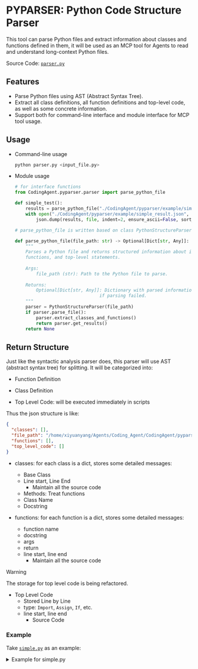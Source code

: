 # PYPARSER: Python Code Structure Parser

This tool can parse Python files and extract information about classes and functions defined in them, it will be used as an MCP tool for Agents to read and understand long-context Python files.

Source Code: [`parser.py`](./parser.py)

## Features
- Parse Python files using AST (Abstract Syntax Tree).
- Extract all class definitions, all function definitions and top-level code, as well as some concrete information.
- Support both for command-line interface and module interface for MCP tool usage.

## Usage


- Command-line usage

    ```bash
    python parser.py <input_file.py>
    ```

- Module usage

    ```python
    # for interface functions
    from CodingAgent.pyparser.parser import parse_python_file

    def simple_test():
        results = parse_python_file("./CodingAgent/pyparser/example/simple.py")
        with open("./CodingAgent/pyparser/example/simple_result.json", "w") as file:
            json.dump(results, file, indent=2, ensure_ascii=False, sort_keys=True)
    ```

    ```python
    # parse_python_file is written based on class PythonStructureParser

    def parse_python_file(file_path: str) -> Optional[Dict[str, Any]]:
        """
        Parses a Python file and returns structured information about its classes,
        functions, and top-level statements.
        
        Args:
            file_path (str): Path to the Python file to parse.
            
        Returns:
            Optional[Dict[str, Any]]: Dictionary with parsed information or None
                                    if parsing failed.
        """
        parser = PythonStructureParser(file_path)
        if parser.parse_file():
            parser.extract_classes_and_functions()
            return parser.get_results()
        return None
    ```

## Return Structure

Just like the syntactic analysis parser does, this parser will use AST (abstract syntax tree) for splitting. It will be categorized into:

- Function Definition

- Class Definition

- Top Level Code: will be executed immediately in scripts

Thus the json structure is like:

```json
{
  "classes": [],
  "file_path": "/home/xiyuanyang/Agents/Coding_Agent/CodingAgent/pyparser/example/empty.py",
  "functions": [],
  "top_level_code": []
}
```

- classes: for each class is a dict, stores some detailed messages:
    - Base Class
    - Line start, Line End
        - Maintain all the source code
    - Methods: Treat functions
    - Class Name
    - Docstring

- functions: for each function is a dict, stores some detailed messages:
    - function name
    - docstring
    - args
    - return
    - line start, line end
        - Maintain all the source code

> [!WARNING]
> The storage for top level code is being refactored.

- Top Level Code
    - Stored Line by Line
    - type: `Import`, `Assign`, `If`, etc.
    - line start, line end
        - Source Code


### Example

Take [`simple.py`](./example/simple.py) as an example:

<details>

<summary> Example for simple.py </summary>

```python
import os
import sys

HELLO = "123456"

def hello():
    print("Hello world")
    i = 300

class TestClass():
    def __init__(self):
        self.time = "20250505"
    
    def run(self):
        print("This class is running!")

if __name__ == "__main__":
    test = TestClass()
    hello()
    test.run()
```

The json file after parsing looks like:

```json
{
  "classes": [
    {
      "bases": [],
      "docstring": null,
      "line_end": 15,
      "line_start": 10,
      "methods": [
        {
          "args": [
            {
              "annotation": null,
              "default": null,
              "name": "self"
            }
          ],
          "docstring": null,
          "line_end": 12,
          "line_start": 11,
          "name": "__init__",
          "returns": null,
          "source_code": "    def __init__(self):\n        self.time = \"20250505\""
        },
        {
          "args": [
            {
              "annotation": null,
              "default": null,
              "name": "self"
            }
          ],
          "docstring": null,
          "line_end": 15,
          "line_start": 14,
          "name": "run",
          "returns": null,
          "source_code": "    def run(self):\n        print(\"This class is running!\")"
        }
      ],
      "name": "TestClass",
      "source_code": "class TestClass():\n    def __init__(self):\n        self.time = \"20250505\"\n    \n    def run(self):\n        print(\"This class is running!\")"
    }
  ],
  "file_path": "./CodingAgent/pyparser/example/simple.py",
  "functions": [
    {
      "args": [],
      "docstring": null,
      "line_end": 8,
      "line_start": 6,
      "name": "hello",
      "returns": null,
      "source_code": "def hello():\n    print(\"Hello world\")\n    i = 300"
    }
  ],
  "top_level_code": [
    {
      "line_end": 1,
      "line_start": 1,
      "source_code": "import os",
      "type": "Import"
    },
    {
      "line_end": 2,
      "line_start": 2,
      "source_code": "import sys",
      "type": "Import"
    },
    {
      "line_end": 4,
      "line_start": 4,
      "source_code": "HELLO = \"123456\"",
      "type": "Assign"
    },
    {
      "line_end": 20,
      "line_start": 17,
      "source_code": "if __name__ == \"__main__\":\n    test = TestClass()\n    hello()\n    test.run()",
      "type": "If"
    }
  ]
}
```

</details>